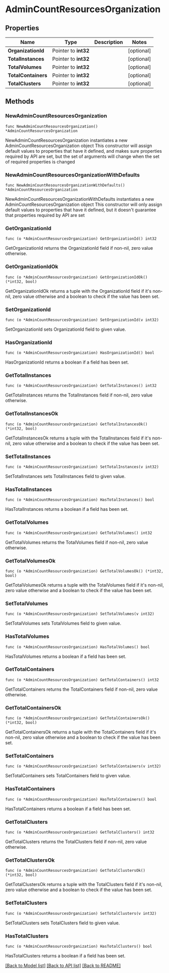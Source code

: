 # AdminCountResourcesOrganization

## Properties

Name | Type | Description | Notes
------------ | ------------- | ------------- | -------------
**OrganizationId** | Pointer to **int32** |  | [optional] 
**TotalInstances** | Pointer to **int32** |  | [optional] 
**TotalVolumes** | Pointer to **int32** |  | [optional] 
**TotalContainers** | Pointer to **int32** |  | [optional] 
**TotalClusters** | Pointer to **int32** |  | [optional] 

## Methods

### NewAdminCountResourcesOrganization

`func NewAdminCountResourcesOrganization() *AdminCountResourcesOrganization`

NewAdminCountResourcesOrganization instantiates a new AdminCountResourcesOrganization object
This constructor will assign default values to properties that have it defined,
and makes sure properties required by API are set, but the set of arguments
will change when the set of required properties is changed

### NewAdminCountResourcesOrganizationWithDefaults

`func NewAdminCountResourcesOrganizationWithDefaults() *AdminCountResourcesOrganization`

NewAdminCountResourcesOrganizationWithDefaults instantiates a new AdminCountResourcesOrganization object
This constructor will only assign default values to properties that have it defined,
but it doesn't guarantee that properties required by API are set

### GetOrganizationId

`func (o *AdminCountResourcesOrganization) GetOrganizationId() int32`

GetOrganizationId returns the OrganizationId field if non-nil, zero value otherwise.

### GetOrganizationIdOk

`func (o *AdminCountResourcesOrganization) GetOrganizationIdOk() (*int32, bool)`

GetOrganizationIdOk returns a tuple with the OrganizationId field if it's non-nil, zero value otherwise
and a boolean to check if the value has been set.

### SetOrganizationId

`func (o *AdminCountResourcesOrganization) SetOrganizationId(v int32)`

SetOrganizationId sets OrganizationId field to given value.

### HasOrganizationId

`func (o *AdminCountResourcesOrganization) HasOrganizationId() bool`

HasOrganizationId returns a boolean if a field has been set.

### GetTotalInstances

`func (o *AdminCountResourcesOrganization) GetTotalInstances() int32`

GetTotalInstances returns the TotalInstances field if non-nil, zero value otherwise.

### GetTotalInstancesOk

`func (o *AdminCountResourcesOrganization) GetTotalInstancesOk() (*int32, bool)`

GetTotalInstancesOk returns a tuple with the TotalInstances field if it's non-nil, zero value otherwise
and a boolean to check if the value has been set.

### SetTotalInstances

`func (o *AdminCountResourcesOrganization) SetTotalInstances(v int32)`

SetTotalInstances sets TotalInstances field to given value.

### HasTotalInstances

`func (o *AdminCountResourcesOrganization) HasTotalInstances() bool`

HasTotalInstances returns a boolean if a field has been set.

### GetTotalVolumes

`func (o *AdminCountResourcesOrganization) GetTotalVolumes() int32`

GetTotalVolumes returns the TotalVolumes field if non-nil, zero value otherwise.

### GetTotalVolumesOk

`func (o *AdminCountResourcesOrganization) GetTotalVolumesOk() (*int32, bool)`

GetTotalVolumesOk returns a tuple with the TotalVolumes field if it's non-nil, zero value otherwise
and a boolean to check if the value has been set.

### SetTotalVolumes

`func (o *AdminCountResourcesOrganization) SetTotalVolumes(v int32)`

SetTotalVolumes sets TotalVolumes field to given value.

### HasTotalVolumes

`func (o *AdminCountResourcesOrganization) HasTotalVolumes() bool`

HasTotalVolumes returns a boolean if a field has been set.

### GetTotalContainers

`func (o *AdminCountResourcesOrganization) GetTotalContainers() int32`

GetTotalContainers returns the TotalContainers field if non-nil, zero value otherwise.

### GetTotalContainersOk

`func (o *AdminCountResourcesOrganization) GetTotalContainersOk() (*int32, bool)`

GetTotalContainersOk returns a tuple with the TotalContainers field if it's non-nil, zero value otherwise
and a boolean to check if the value has been set.

### SetTotalContainers

`func (o *AdminCountResourcesOrganization) SetTotalContainers(v int32)`

SetTotalContainers sets TotalContainers field to given value.

### HasTotalContainers

`func (o *AdminCountResourcesOrganization) HasTotalContainers() bool`

HasTotalContainers returns a boolean if a field has been set.

### GetTotalClusters

`func (o *AdminCountResourcesOrganization) GetTotalClusters() int32`

GetTotalClusters returns the TotalClusters field if non-nil, zero value otherwise.

### GetTotalClustersOk

`func (o *AdminCountResourcesOrganization) GetTotalClustersOk() (*int32, bool)`

GetTotalClustersOk returns a tuple with the TotalClusters field if it's non-nil, zero value otherwise
and a boolean to check if the value has been set.

### SetTotalClusters

`func (o *AdminCountResourcesOrganization) SetTotalClusters(v int32)`

SetTotalClusters sets TotalClusters field to given value.

### HasTotalClusters

`func (o *AdminCountResourcesOrganization) HasTotalClusters() bool`

HasTotalClusters returns a boolean if a field has been set.


[[Back to Model list]](../README.md#documentation-for-models) [[Back to API list]](../README.md#documentation-for-api-endpoints) [[Back to README]](../README.md)


